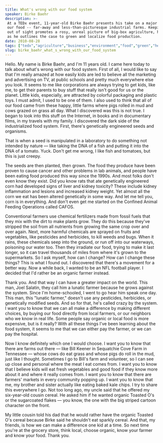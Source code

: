 ```yaml
---
title: What's wrong with our food system
speaker: Birke Baehr
description: >-
 At a TEDx event, 11-year-old Birke Baehr presents his take on a major source of
 our food -- far-away and less-than-picturesque industrial farms. Keeping farms
 out of sight promotes a rosy, unreal picture of big-box agriculture, he argues,
 as he outlines the case to green and localize food production.
date: 2010-08-28
tags: ["tedx","agriculture","business","environment","food","green","health","sustainability"]
slug: birke_baehr_what_s_wrong_with_our_food_system
---
```


Hello. My name is Birke Baehr, and I'm 11 years old. I came here today to talk about
what's wrong with our food system. First of all, I would like to say that I'm really
amazed at how easily kids are led to believe all the marketing and advertising on TV, at
public schools and pretty much everywhere else you look. It seems to me like corporations
are always trying to get kids, like me, to get their parents to buy stuff that really
isn't good for us or the planet. Little kids, especially, are attracted by colorful
packaging and plastic toys. I must admit, I used to be one of them. I also used to think
that all of our food came from these happy, little farms where pigs rolled in mud and cows
grazed on grass all day. What I discovered was this is not true. I began to look into this
stuff on the Internet, in books and in documentary films, in my travels with my family. I
discovered the dark side of the industrialized food system. First, there's genetically
engineered seeds and organisms.

That is when a seed is manipulated in a laboratory to do something not intended by nature
— like taking the DNA of a fish and putting it into the DNA of a tomato. Yuck. Don't get
me wrong, I like fish and tomatoes, but this is just creepy. 

The seeds are then planted, then grown. The food they produce have been proven to cause
cancer and other problems in lab animals, and people have been eating food produced this
way since the 1990s. And most folks don't even know they exist. Did you know rats that ate
genetically engineered corn had developed signs of liver and kidney toxicity? These
include kidney inflammation and lesions and increased kidney weight. Yet almost all the
corn we eat has been altered genetically in some way. And let me tell you, corn is in
everything. And don't even get me started on the Confined Animal Feeding Operations called
CAFOS.

Conventional farmers use chemical fertilizers made from fossil fuels that they mix with
the dirt to make plants grow. They do this because they've stripped the soil from all
nutrients from growing the same crop over and over again. Next, more harmful chemicals are
sprayed on fruits and vegetables, like pesticides and herbicides, to kill weeds and bugs.
When it rains, these chemicals seep into the ground, or run off into our waterways,
poisoning our water too. Then they irradiate our food, trying to make it last longer, so
it can travel thousands of miles from where it's grown to the supermarkets. So I ask
myself, how can I change? How can I change these things? This is what I found out. I
discovered that there's a movement for a better way. Now a while back, I wanted to be an
NFL football player. I decided that I'd rather be an organic farmer instead.

Thank you. And that way I can have a greater impact on the world. This man, Joel Salatin,
they call him a lunatic farmer because he grows against the system. Since I'm
home-schooled, I went to go hear him speak one day. This man, this "lunatic farmer,"
doesn't use any pesticides, herbicides, or genetically modified seeds. And so for that,
he's called crazy by the system. I want you to know that we can all make a difference by
making different choices, by buying our food directly from local farmers, or our neighbors
who we know in real life. Some people say organic or local food is more expensive, but is
it really? With all these things I've been learning about the food system, it seems to me
that we can either pay the farmer, or we can pay the hospital. 

Now I know definitely which one I would choose. I want you to know that there are farms
out there — like Bill Keener in Sequatchie Cove Farm in Tennessee — whose cows do eat
grass and whose pigs do roll in the mud, just like I thought. Sometimes I go to Bill's
farm and volunteer, so I can see up close and personal where the meat I eat comes from. I
want you to know that I believe kids will eat fresh vegetables and good food if they know
more about it and where it really comes from. I want you to know that there are farmers'
markets in every community popping up. I want you to know that me, my brother and sister
actually like eating baked kale chips. I try to share this everywhere I go. Not too long
ago, my uncle said that he offered my six-year-old cousin cereal. He asked him if he
wanted organic Toasted O's or the sugarcoated flakes — you know, the one with the big
striped cartoon character on the front.

My little cousin told his dad that he would rather have the organic Toasted O's cereal
because Birke said he shouldn't eat sparkly cereal. And that, my friends, is how we can
make a difference one kid at a time. So next time you're at the grocery store, think local,
choose organic, know your farmer and know your food. Thank you.

<!--
ad_duration=3.33
event="TEDxNextGenerationAsheville"
external_start_time=0
intro_duration=11.82
is_subtitle_required="False"
is_talk_featured="True"
language="en"
language_swap="False"
native_language="en"
number_of_related_talks=6
number_of_speakers=1
number_of_subtitled_videos=38
number_of_tags=8
number_of_talk_download_languages=41
number_of_talk_more_resources=0
number_of_talk_recommendations=0
number_of_talks_take_actions=0
post_ad_duration=0.83
published_timestamp="2010-11-29 15:34:00"
recording_date="2010-08-28"
speaker_description="Aspiring organic farmer"
speaker_is_published=1
speaker_name="Birke Baehr"
talk_name="What's wrong with our food system"
talks_tags=["tedx","agriculture","business","environment","food","green","health","sustainability"]
url_photo_speaker="https://pe.tedcdn.com/images/ted/3b31b0853a8061b3595f58ff628b145aa8b71911_254x191.jpg"
url_photo_talk="https://pe.tedcdn.com/images/ted/dfb9ccff176e9b622cba59472e611f0cb5ebbdea_800x600.jpg"
url_webpage="https://www.ted.com/talks/birke_baehr_what_s_wrong_with_our_food_system"
video_type_name="TEDx Talk"
-->